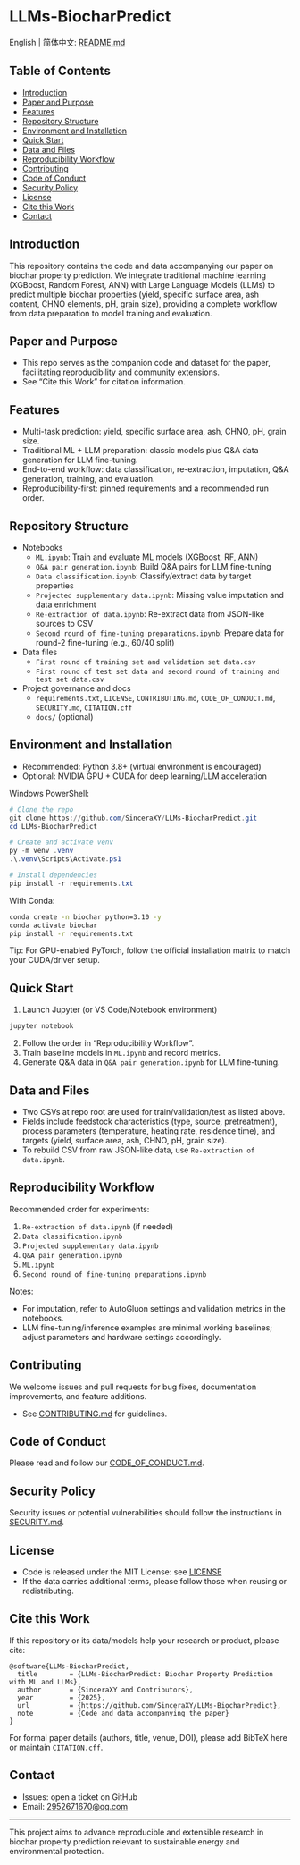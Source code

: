 # LLMs-BiocharPredict

English | 简体中文: [README.md](./README.md)

## Table of Contents
- [Introduction](#introduction)
- [Paper and Purpose](#paper-and-purpose)
- [Features](#features)
- [Repository Structure](#repository-structure)
- [Environment and Installation](#environment-and-installation)
- [Quick Start](#quick-start)
- [Data and Files](#data-and-files)
- [Reproducibility Workflow](#reproducibility-workflow)
- [Contributing](#contributing)
- [Code of Conduct](#code-of-conduct)
- [Security Policy](#security-policy)
- [License](#license)
- [Cite this Work](#cite-this-work)
- [Contact](#contact)

## Introduction
This repository contains the code and data accompanying our paper on biochar property prediction. We integrate traditional machine learning (XGBoost, Random Forest, ANN) with Large Language Models (LLMs) to predict multiple biochar properties (yield, specific surface area, ash content, CHNO elements, pH, grain size), providing a complete workflow from data preparation to model training and evaluation.

## Paper and Purpose
- This repo serves as the companion code and dataset for the paper, facilitating reproducibility and community extensions.
- See “Cite this Work” for citation information.

## Features
- Multi-task prediction: yield, specific surface area, ash, CHNO, pH, grain size.
- Traditional ML + LLM preparation: classic models plus Q&A data generation for LLM fine-tuning.
- End-to-end workflow: data classification, re-extraction, imputation, Q&A generation, training, and evaluation.
- Reproducibility-first: pinned requirements and a recommended run order.

## Repository Structure
- Notebooks
  - `ML.ipynb`: Train and evaluate ML models (XGBoost, RF, ANN)
  - `Q&A pair generation.ipynb`: Build Q&A pairs for LLM fine-tuning
  - `Data classification.ipynb`: Classify/extract data by target properties
  - `Projected supplementary data.ipynb`: Missing value imputation and data enrichment
  - `Re-extraction of data.ipynb`: Re-extract data from JSON-like sources to CSV
  - `Second round of fine-tuning preparations.ipynb`: Prepare data for round-2 fine-tuning (e.g., 60/40 split)
- Data files
  - `First round of training set and validation set data.csv`
  - `First round of test set data and second round of training and test set data.csv`
- Project governance and docs
  - `requirements.txt`, `LICENSE`, `CONTRIBUTING.md`, `CODE_OF_CONDUCT.md`, `SECURITY.md`, `CITATION.cff`
  - `docs/` (optional)

## Environment and Installation
- Recommended: Python 3.8+ (virtual environment is encouraged)
- Optional: NVIDIA GPU + CUDA for deep learning/LLM acceleration

Windows PowerShell:
```powershell
# Clone the repo
git clone https://github.com/SinceraXY/LLMs-BiocharPredict.git
cd LLMs-BiocharPredict

# Create and activate venv
py -m venv .venv
.\.venv\Scripts\Activate.ps1

# Install dependencies
pip install -r requirements.txt
```

With Conda:
```bash
conda create -n biochar python=3.10 -y
conda activate biochar
pip install -r requirements.txt
```

Tip: For GPU-enabled PyTorch, follow the official installation matrix to match your CUDA/driver setup.

## Quick Start
1) Launch Jupyter (or VS Code/Notebook environment)
```bash
jupyter notebook
```
2) Follow the order in “Reproducibility Workflow”.
3) Train baseline models in `ML.ipynb` and record metrics.
4) Generate Q&A data in `Q&A pair generation.ipynb` for LLM fine-tuning.

## Data and Files
- Two CSVs at repo root are used for train/validation/test as listed above.
- Fields include feedstock characteristics (type, source, pretreatment), process parameters (temperature, heating rate, residence time), and targets (yield, surface area, ash, CHNO, pH, grain size).
- To rebuild CSV from raw JSON-like data, use `Re-extraction of data.ipynb`.

## Reproducibility Workflow
Recommended order for experiments:
1. `Re-extraction of data.ipynb` (if needed)
2. `Data classification.ipynb`
3. `Projected supplementary data.ipynb`
4. `Q&A pair generation.ipynb`
5. `ML.ipynb`
6. `Second round of fine-tuning preparations.ipynb`

Notes:
- For imputation, refer to AutoGluon settings and validation metrics in the notebooks.
- LLM fine-tuning/inference examples are minimal working baselines; adjust parameters and hardware settings accordingly.

## Contributing
We welcome issues and pull requests for bug fixes, documentation improvements, and feature additions.
- See [CONTRIBUTING.md](./CONTRIBUTING.md) for guidelines.

## Code of Conduct
Please read and follow our [CODE_OF_CONDUCT.md](./CODE_OF_CONDUCT.md).

## Security Policy
Security issues or potential vulnerabilities should follow the instructions in [SECURITY.md](./SECURITY.md).

## License
- Code is released under the MIT License: see [LICENSE](./LICENSE)
- If the data carries additional terms, please follow those when reusing or redistributing.

## Cite this Work
If this repository or its data/models help your research or product, please cite:

```text
@software{LLMs-BiocharPredict,
  title        = {LLMs-BiocharPredict: Biochar Property Prediction with ML and LLMs},
  author       = {SinceraXY and Contributors},
  year         = {2025},
  url          = {https://github.com/SinceraXY/LLMs-BiocharPredict},
  note         = {Code and data accompanying the paper}
}
```

For formal paper details (authors, title, venue, DOI), please add BibTeX here or maintain `CITATION.cff`.

## Contact
- Issues: open a ticket on GitHub
- Email: 2952671670@qq.com

---

This project aims to advance reproducible and extensible research in biochar property prediction relevant to sustainable energy and environmental protection. 